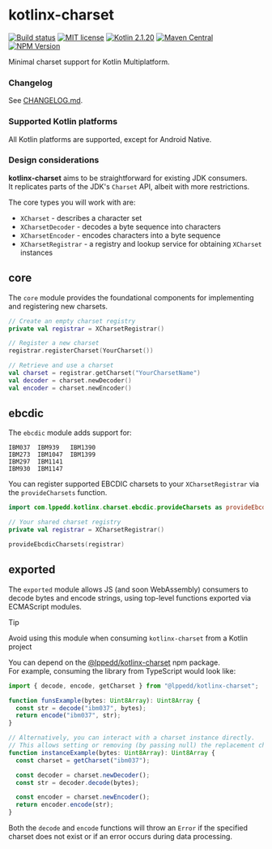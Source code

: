 # kotlinx-charset

[![Build status](https://github.com/lppedd/kotlinx-charset/workflows/Build/badge.svg)](https://github.com/lppedd/kotlinx-charset/actions/workflows/build.yml)
[![MIT license](https://img.shields.io/github/license/lppedd/kotlinx-charset)](./LICENSE)
[![Kotlin 2.1.20](https://img.shields.io/badge/kotlin-2.1.20-blue.svg?logo=kotlin)](https://kotlinlang.org)
[![Maven Central](https://img.shields.io/maven-central/v/com.lppedd.kotlinx-charset/core)](https://mvnrepository.com/artifact/com.lppedd.kotlinx-charset)
[![NPM Version](https://img.shields.io/npm/v/%40lppedd%2Fkotlinx-charset)](https://www.npmjs.com/package/@lppedd/kotlinx-charset)

Minimal charset support for Kotlin Multiplatform.

### Changelog

See [CHANGELOG.md](./CHANGELOG.md).

### Supported Kotlin platforms

All Kotlin platforms are supported, except for Android Native.

### Design considerations

**kotlinx-charset** aims to be straightforward for existing JDK consumers.  
It replicates parts of the JDK's `Charset` API, albeit with more restrictions.

The core types you will work with are:

- `XCharset` - describes a character set
- `XCharsetDecoder` - decodes a byte sequence into characters
- `XCharsetEncoder` - encodes characters into a byte sequence
- `XCharsetRegistrar` - a registry and lookup service for obtaining `XCharset` instances

## core

The `core` module provides the foundational components for implementing
and registering new charsets.

```kotlin
// Create an empty charset registry
private val registrar = XCharsetRegistrar()

// Register a new charset
registrar.registerCharset(YourCharset())

// Retrieve and use a charset
val charset = registrar.getCharset("YourCharsetName")
val decoder = charset.newDecoder()
val encoder = charset.newEncoder()
```

## ebcdic

The `ebcdic` module adds support for:

```text
IBM037  IBM939   IBM1390
IBM273  IBM1047  IBM1399
IBM297  IBM1141
IBM930  IBM1147
```

You can register supported EBCDIC charsets to your `XCharsetRegistrar`
via the `provideCharsets` function.

```kotlin
import com.lppedd.kotlinx.charset.ebcdic.provideCharsets as provideEbcdicCharsets

// Your shared charset registry
private val registrar = XCharsetRegistrar()

provideEbcdicCharsets(registrar)
```

## exported

The `exported` module allows JS (and soon WebAssembly) consumers to decode bytes
and encode strings, using top-level functions exported via ECMAScript modules.

> [!TIP]
> Avoid using this module when consuming `kotlinx-charset` from a Kotlin project

You can depend on the [@lppedd/kotlinx-charset][1] npm package.  
For example, consuming the library from TypeScript would look like:

```ts
import { decode, encode, getCharset } from "@lppedd/kotlinx-charset";

function funsExample(bytes: Uint8Array): Uint8Array {
  const str = decode("ibm037", bytes);
  return encode("ibm037", str);
}

// Alternatively, you can interact with a charset instance directly.
// This allows setting or removing (by passing null) the replacement character.
function instanceExample(bytes: Uint8Array): Uint8Array {
  const charset = getCharset("ibm037");

  const decoder = charset.newDecoder();
  const str = decoder.decode(bytes);

  const encoder = charset.newEncoder();
  return encoder.encode(str);
}
```

Both the `decode` and `encode` functions will throw an `Error`
if the specified charset does not exist or if an error occurs
during data processing.

[1]: https://www.npmjs.com/package/@lppedd/kotlinx-charset
